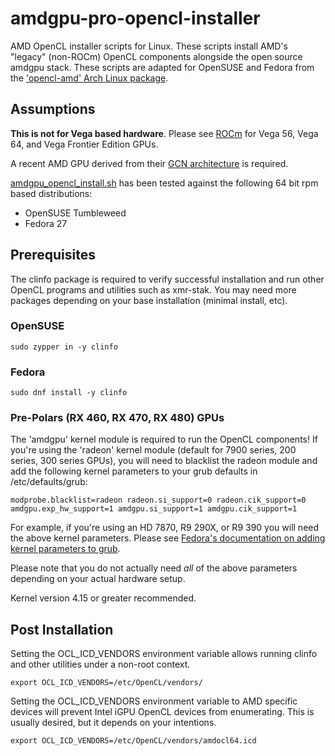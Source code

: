 # amdgpu-pro-opencl-installer
AMD OpenCL installer scripts for Linux. These scripts install AMD's "legacy" (non-ROCm) OpenCL components alongside the open source amdgpu stack. These scripts are adapted for OpenSUSE and Fedora from the ['opencl-amd' Arch Linux package](https://aur.archlinux.org/packages/opencl-amd/). 

## Assumptions

**This is not for Vega based hardware**. Please see [ROCm](https://github.com/RadeonOpenCompute/ROCm) for Vega 56, Vega 64, and Vega Frontier Edition GPUs. 

A recent AMD GPU derived from their [GCN architecture](https://en.wikipedia.org/wiki/Graphics_Core_Next) is required. 

[amdgpu_opencl_install.sh](/amdgpu_opencl_install.sh) has been tested against the following 64 bit rpm based distributions: 

 * OpenSUSE Tumbleweed
 * Fedora 27
 
## Prerequisites 

The clinfo package is required to verify successful installation and run other OpenCL programs and utilities such as xmr-stak. You may need more packages depending on your base installation (minimal install, etc).

### OpenSUSE 
```shell
sudo zypper in -y clinfo
```

### Fedora
```shell
sudo dnf install -y clinfo
```
### Pre-Polars (RX 460, RX 470, RX 480) GPUs

The 'amdgpu' kernel module is required to run the OpenCL components! If you're using the 'radeon' kernel module (default for 7900 series, 200 series, 300 series GPUs), you will need to blacklist the radeon module and add the following kernel parameters to your grub defaults in /etc/defaults/grub: 
```
modprobe.blacklist=radeon radeon.si_support=0 radeon.cik_support=0 amdgpu.exp_hw_support=1 amdgpu.si_support=1 amdgpu.cik_support=1
```
For example, if you're using an HD 7870, R9 290X, or R9 390 you will need the above kernel parameters. Please see [Fedora's documentation on adding kernel parameters to grub](https://docs-old.fedoraproject.org/en-US/Fedora/23/html/Multiboot_Guide/GRUB-configuration.html).

Please note that you do not actually need _all_ of the above parameters depending on your actual hardware setup. 
 
Kernel version 4.15 or greater recommended. 

## Post Installation

Setting the OCL_ICD_VENDORS environment variable allows running clinfo and other utilities under a non-root context.
```shell
export OCL_ICD_VENDORS=/etc/OpenCL/vendors/
```
Setting the OCL_ICD_VENDORS environment variable to AMD specific devices will prevent Intel iGPU OpenCL devices from enumerating. This is usually desired, but it depends on your intentions. 
```shell
export OCL_ICD_VENDORS=/etc/OpenCL/vendors/amdocl64.icd
```
